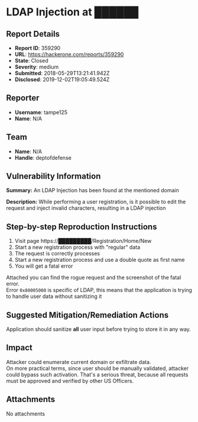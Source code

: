 # LDAP Injection at ██████

## Report Details
- **Report ID**: 359290
- **URL**: https://hackerone.com/reports/359290
- **State**: Closed
- **Severity**: medium
- **Submitted**: 2018-05-29T13:21:41.942Z
- **Disclosed**: 2019-12-02T19:05:49.524Z

## Reporter
- **Username**: tampe125
- **Name**: N/A

## Team
- **Name**: N/A
- **Handle**: deptofdefense

## Vulnerability Information
**Summary:**
An LDAP Injection has been found at the mentioned domain

**Description:**
While performing a user registration, is it possible to edit the request and inject invalid characters, resulting in a LDAP injection

## Step-by-step Reproduction Instructions
1. Visit page https://█████████/Registration/Home/New
2. Start a new registration process with "regular" data
3. The request is correctly processes  
4. Start a new registration process and use a double quote as first name
5. You will get a fatal error

Attached you can find the rogue request and the screenshot of the fatal error.  
Error `0x80005000` is specific of LDAP, this means that the application is trying to handle user data without sanitizing it

## Suggested Mitigation/Remediation Actions
Application should sanitize **all** user input before trying to store it in any way.

## Impact

Attacker could enumerate current domain or exfiltrate data.  
On more practical terms, since user should be manually validated, attacker could bypass such activation.
That's a serious threat, because all requests must be approved and verified by other US Officers.

## Attachments
No attachments
